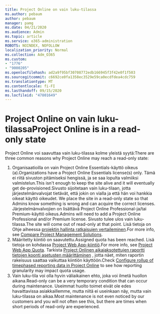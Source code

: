 ```yaml
---
title: Project Online on vain luku-tilassa
ms.author: pebaum
author: pebaum
manager: pamg
ms.date: 04/21/2020
ms.audience: Admin
ms.topic: article
ms.service: o365-administration
ROBOTS: NOINDEX, NOFOLLOW
localization_priority: Normal
ms.collection: Adm_O365
ms.custom:
- "1776"
- "9000205"
ms.openlocfilehash: ad2a9f95bf30708772edb166945f3f42e0f1f503
ms.sourcegitcommit: c6692ce0fa1358ec3529e59ca0ecdfdea4cdc759
ms.translationtype: MT
ms.contentlocale: fi-FI
ms.lasthandoff: 09/15/2020
ms.locfileid: "47801649"
---
```

# <a name="project-online-is-in-a-read-only-state"></a><span data-ttu-id="fde32-102">Project Online on vain luku-tilassa</span><span class="sxs-lookup"><span data-stu-id="fde32-102">Project Online is in a read-only state</span></span>

<span data-ttu-id="fde32-103">Project Online voi saavuttaa vain luku-tilassa kolme yleistä syytä:</span><span class="sxs-lookup"><span data-stu-id="fde32-103">There are three common reasons why Project Online may reach a read-only state:</span></span>

1. <span data-ttu-id="fde32-104">Organisaatioilla on vain Project Online Essentials-käyttö oikeus (a).</span><span class="sxs-lookup"><span data-stu-id="fde32-104">Organizations have a Project Online Essentials license(s) only.</span></span> <span data-ttu-id="fde32-105">Tämä ei riitä sivuston pitämiseksi hengissä, ja se saa lopulta valmiiksi valmistelun.</span><span class="sxs-lookup"><span data-stu-id="fde32-105">This isn't enough to keep the site alive and it will eventually get de-provisioned.</span></span><span data-ttu-id="fde32-106">Sivusto sijoitetaan vain luku-tilaan, jotta järjestelmänvalvojat tietävät, että jokin on vialla ja että hän voi hankkia oikeat käyttö oikeudet.</span><span class="sxs-lookup"><span data-stu-id="fde32-106"> We place the site in a read-only state so that Admins know something is wrong and can acquire the correct licenses.</span></span> <span data-ttu-id="fde32-107">Järjestelmänvalvojien on lisättävä Project Online Professional-ja/tai Premium-käyttö oikeus.</span><span class="sxs-lookup"><span data-stu-id="fde32-107">Admins will need to add a Project Online Professional and/or Premium license.</span></span> <span data-ttu-id="fde32-108">Sivusto tulee ulos vain luku-tilassa.</span><span class="sxs-lookup"><span data-stu-id="fde32-108">The site will come out of read-only at that point.</span></span> <span data-ttu-id="fde32-109">Lisä tietoja on Ohje aiheessa [projektin hallinta ratkaisujen vertaileminen](https://products.office.com/project/compare-microsoft-project-management-software?tab=1).</span><span class="sxs-lookup"><span data-stu-id="fde32-109">For more info, see [Compare Project Management Solutions](https://products.office.com/project/compare-microsoft-project-management-software?tab=1).</span></span>
2. <span data-ttu-id="fde32-110">Määritetty kiintiö on saavutettu.</span><span class="sxs-lookup"><span data-stu-id="fde32-110">Assigned quota has been reached.</span></span> <span data-ttu-id="fde32-111">Lisä tietoja on kohdassa [Project Web App-kiintiö](https://docs.microsoft.com/projectonline/tune-project-online-performance#project-web-app-quota).</span><span class="sxs-lookup"><span data-stu-id="fde32-111">For more info, see [Project Web App Quota](https://docs.microsoft.com/projectonline/tune-project-online-performance#project-web-app-quota).</span></span> <span data-ttu-id="fde32-112">Tarkista [Project Onlinen aikajaksotettujen raportti tietojen koonti asetusten määrittäminen](https://docs.microsoft.com/ProjectOnline/configure-rollup-of-timephased-reporting-data-in-project-online) , jotta näet, miten raportin rakeisuus saattaa vaikuttaa kiintiön käyttöön.</span><span class="sxs-lookup"><span data-stu-id="fde32-112">Check [Configure rollup of timephased reporting data in Project Online](https://docs.microsoft.com/ProjectOnline/configure-rollup-of-timephased-reporting-data-in-project-online) to see how reporting granularity may impact quota usage.</span></span>
3. <span data-ttu-id="fde32-113">Vain luku-tila voi olla hyvin väliaikainen ehto, joka voi ilmetä huollon aikana.</span><span class="sxs-lookup"><span data-stu-id="fde32-113">Read-only can be a very temporary condition that can occur during maintenance.</span></span> <span data-ttu-id="fde32-114">Useimmat huolto toimet eivät ole edes havaittavissa asiakkaillemme, mutta niitä ei useinkaan näy, mutta vain luku-tilassa on aikaa.</span><span class="sxs-lookup"><span data-stu-id="fde32-114">Most maintenance is not even noticed by our customers and you will not often see this, but there are times when short periods of read-only are experienced.</span></span>
